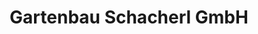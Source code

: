 ---
title: "Gartenbau Schacherl GmbH"
url: /bruck-an-der-mur/gartenbau-schacherl-gmbh/
shop: Garten-Center
---
